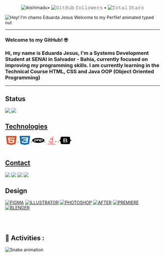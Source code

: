 <p align="center">
  <img src="https://komarev.com/ghpvc/?username=ikishimadu&color=ee82ee" alt="ikishimadu">•  
  <img alt="𝙶𝚒𝚝𝙷𝚞𝚋 𝚏𝚘𝚕𝚕𝚘𝚠𝚎𝚛𝚜" src="https://img.shields.io/github/followers/ikishimadu?label=Followers&style=social"> •   
  <img src="https://img.shields.io/github/stars/ikishimadu?label=Stars&color=ee82ee" alt="𝚃𝚘𝚝𝚊𝚕 𝚂𝚝𝚊𝚛𝚜">
</p>

<img src="https://readme-typing-svg.demolab.com?font=Operator+Mono&size=37&duration=2800&pause=2000&color=ee82ee&center=true&vCenter=true&width=940&height=50&lines=Hey%2C+I'm+Eduarda+Welcome+to+my+Profile!+👾" align="middle" alt="Hey! I'm chamo Eduarda Jesus Welcome to my Perfile! animated typed out">

<hr>

### Welcome to my GitHub! 🤓


### Hi, my name is Eduarda Jesus, I'm a Systems Development Student at SENAI in Salvador - Bahia, currently focused on improving my programming skills. I am currently learning in the Technical Course HTML, CSS and Java OOP (Object Oriented Programming) 

<hr>

<h2>Status</h2>
<div>
   <a href="https://github.com/ikishimadu">
   <img height="180em" src="https://github-readme-stats.vercel.app/api?username=ikishimadu&show_icons=true&theme=tokyonight&include_all_commits=true&count_private=true"/>
   <img height="180em" src="https://github-readme-stats.vercel.app/api/top-langs/?username=ikishimadu&layout=compact&langs_count=6&theme=tokyonight"/>

</div>
 
 <h2>Technologies</h2>
<div>

<img align="center" alt="HTML5" height="30" width="40" src="https://raw.githubusercontent.com/devicons/devicon/master/icons/html5/html5-plain.svg" style="max-width: 100%;">
<img align="center" alt="CSS3" height="30" width="40" src="https://raw.githubusercontent.com/devicons/devicon/master/icons/css3/css3-plain.svg" style="max-width: 100%;">
<img align="center" alt="PHP" height="30" width="40" src="https://raw.githubusercontent.com/devicons/devicon/master/icons/php/php-plain.svg" style="max-width: 100%;">
<img align="center" alt="BOOTSTRAP" height="30" width="40" src="https://raw.githubusercontent.com/devicons/devicon/master/icons/java/java-plain.svg" style="max-width: 100%;">
<img align="center" alt="JAVA" height="30" width="40" src="https://raw.githubusercontent.com/devicons/devicon/master/icons/bootstrap/bootstrap-plain.svg" style="max-width: 100%;">
</div>
 
 <br>
 
<h2>Contact</h2>
<div> 
  <a href="https://instagram.com/madu.jesus" target="_blank"><img src="https://img.shields.io/badge/-Instagram-%23E4405F?style=for-the-badge&logo=instagram&logoColor=white"></a> 
  <a href = "mailto:mariaeduardaoj@hotmail.com"><img src="https://img.shields.io/badge/-Gmail-%23333?style=for-the-badge&logo=gmail&logoColor=white" target="_blank"></a>
  <a href="https://www.linkedin.com/in/eduarda-jesus" target="_blank"><img src="https://img.shields.io/badge/-LinkedIn-%230077B5?style=for-the-badge&logo=linkedin&logoColor=white" target="_blank"></a> 
 <a href="https://www.behance.net/eduardajesus" target="_blank"><img src="https://img.shields.io/badge/-Behance-blue?style=for-the-badge&logo=behance&logoColor=white" target="_blank"></a> 
 
 <h2>Design</h2>

<div>

[![FIGMA](https://img.shields.io/badge/Figma-F24E1E?style=for-the-badge&logo=figma&logoColor=white)]()
[![ILLUSTRATOR](https://img.shields.io/badge/Adobe%20Illustrator-FF9A00?style=for-the-badge&logo=adobe%20illustrator&logoColor=white)]()
[![PHOTOSHOP](https://img.shields.io/badge/Adobe%20Photoshop-31A8FF?style=for-the-badge&logo=Adobe%20Photoshop&logoColor=black)]()
[![AFTER](https://img.shields.io/badge/Adobe%20after%20affects-CF96FD?style=for-the-badge&logo=Adobe%20after%20effects&logoColor=393665)]()
[![PREMIERE](https://img.shields.io/badge/Adobe%20Premiere%20Pro-9999FF?style=for-the-badge&logo=Adobe%20Premiere%20Pro&logoColor=white)]()
[![BLENDER](https://img.shields.io/badge/blender-%23F5792A.svg?style=for-the-badge&logo=blender&logoColor=white)]()
</div>

 <br> <br>
 
 ## 🐍 Activities :
 ![Snake animation](https://github.com/ikishimadu/ikishimadu/blob/output/github-contribution-grid-snake.svg)

</div>
